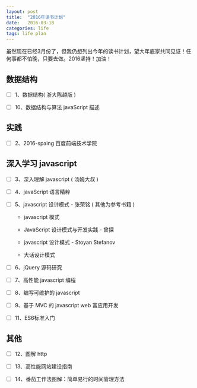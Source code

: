 ```yaml
---
layout: post
title:  "2016年读书计划"
date:   2016-03-18
categories: life
tags: life plan
---
```


虽然现在已经3月份了，但我仍想列出今年的读书计划，望大年底家共同见证！任何事都不怕晚，只要去做。2016坚持！加油！

## 数据结构

- [ ] 1、数据结构( 浙大陈越版 )

- [ ] 10、数据结构与算法 javaScript 描述

## 实践

- [ ] 2、2016-spaing 百度前端技术学院

## 深入学习 javascript

- [ ] 3、深入理解 javascript ( 汤姆大叔 )

- [ ] 4、javaScript 语言精粹

- [ ] 5、javascript 设计模式 - 张荣铭 ( 其他为参考书籍 )

	- javascript 模式

	- JavaScript 设计模式与开发实践 - 曾探

	- javascript 设计模式 - Stoyan Stefanov

	- 大话设计模式

- [ ] 6、jQuery 源码研究

- [ ] 7、高性能 javascript 编程

- [ ] 8、编写可维护的 javascript

- [ ] 9、基于 MVC 的 javascript web 富应用开发

- [ ] 11、ES6标准入门

## 其他

- [ ] 12、图解 http

- [ ] 13、高性能网站建设指南

- [ ] 14、番茄工作法图解：简单易行的时间管理方法